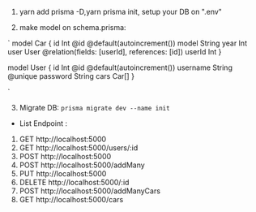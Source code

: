 1. yarn add prisma -D,yarn prisma init, setup your DB on ".env"

2. make model on schema.prisma:

`
model Car {
id Int @id @default(autoincrement())
model String
year Int
user User @relation(fields: [userId], references: [id])
userId Int
}

model User {
id Int @id @default(autoincrement())
username String @unique
password String
cars Car[]
}

`

3. Migrate DB:
   `prisma migrate dev --name init`

- List Endpoint :

1.  GET http://localhost:5000
2.  GET http://localhost:5000/users/:id
3.  POST http://localhost:5000
4.  POST http://localhost:5000/addMany
5.  PUT http://localhost:5000
6.  DELETE http://localhost:5000/:id
7.  POST http://localhost:5000/addManyCars
8.  GET http://localhost:5000/cars
